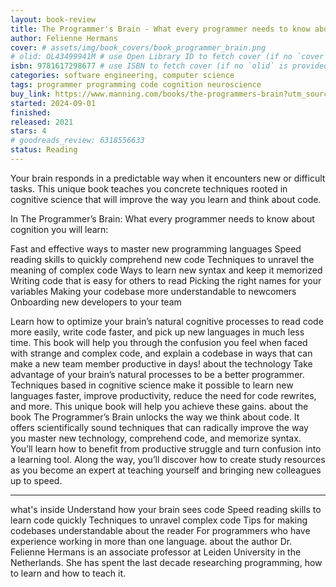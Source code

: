 ```yaml
---
layout: book-review
title: The Programmer's Brain - What every programmer needs to know about cognition
author: Felienne Hermans
cover: # assets/img/book_covers/book_programmer_brain.png
# olid: OL43499941M # use Open Library ID to fetch cover (if no `cover` is provided)
isbn: 9781617298677 # use ISBN to fetch cover (if no `olid` is provided, dashes are optional)
categories: software engineering, computer science
tags: programmer programming code cognition neuroscience
buy_link: https://www.manning.com/books/the-programmers-brain?utm_source=felienne&utm_medium=affiliate&utm_campaign=book_hermans2_programmers_12_8_20&a_aid=felienne&a_bid=d7c7c538
started: 2024-09-01
finished:
released: 2021
stars: 4
# goodreads_review: 6318556633
status: Reading
---
```


Your brain responds in a predictable way when it encounters new or difficult tasks. This unique book teaches you concrete techniques rooted in cognitive science that will improve the way you learn and think about code.

In The Programmer’s Brain: What every programmer needs to know about cognition you will learn:

Fast and effective ways to master new programming languages
Speed reading skills to quickly comprehend new code
Techniques to unravel the meaning of complex code
Ways to learn new syntax and keep it memorized
Writing code that is easy for others to read
Picking the right names for your variables
Making your codebase more understandable to newcomers
Onboarding new developers to your team

Learn how to optimize your brain’s natural cognitive processes to read code more easily, write code faster, and pick up new languages in much less time. This book will help you through the confusion you feel when faced with strange and complex code, and explain a codebase in ways that can make a new team member productive in days!
about the technology
Take advantage of your brain’s natural processes to be a better programmer. Techniques based in cognitive science make it possible to learn new languages faster, improve productivity, reduce the need for code rewrites, and more. This unique book will help you achieve these gains.
about the book
The Programmer’s Brain unlocks the way we think about code. It offers scientifically sound techniques that can radically improve the way you master new technology, comprehend code, and memorize syntax. You’ll learn how to benefit from productive struggle and turn confusion into a learning tool. Along the way, you’ll discover how to create study resources as you become an expert at teaching yourself and bringing new colleagues up to speed.

---

what's inside
Understand how your brain sees code
Speed reading skills to learn code quickly
Techniques to unravel complex code
Tips for making codebases understandable
about the reader
For programmers who have experience working in more than one language.
about the author
Dr. Felienne Hermans is an associate professor at Leiden University in the Netherlands. She has spent the last decade researching programming, how to learn and how to teach it.
